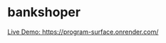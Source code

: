 # bankshoper
<p><a href="https://program-surface.onrender.com/" target="_blank">Live Demo: https://program-surface.onrender.com/</a></p>
